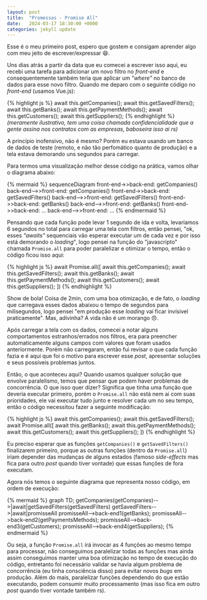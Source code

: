 ```yaml
---
layout: post
title:  "Promessas - Promise All"
date:   2024-03-17 18:30:00 +0000
categories: jekyll update
---
```

Esse é o meu primeiro post, espero que gostem e consigam aprender algo com meu jeito de escrever/expressar &#128516;.

Uns dias atrás a partir da data que eu comecei a escrever isso aqui, eu recebi uma tarefa para adicionar um novo filtro no <em>front-end</em> e 
consequentemente também teria que aplicar um <em>"where"</em> no banco de dados para esse novo filtro. Quando me deparo com o seguinte código no <em>front-end</em> (usamos Vue.js):

{% highlight js %}
await this.getCompanies();
await this.getSavedFilters();
await this.getBanks();
await this.getPaymentMethods();
await this.getCustomers();
await this.getSuppliers();
{% endhighlight %}
<em>(meramente ilustrativo, tem uma coisa chamada confidencialidade que a gente assina nos contratos com as empresas, baboseira isso ai rs)</em>

A princípio inofensivo, não é mesmo? Porém eu estava usando um banco de dados de teste (remoto, e não tão perfomático quanto de produção) e a tela estava demorando uns segundos para carregar.

Para termos uma visualização melhor desse código na prática, vamos olhar o diagrama abaixo:

{% mermaid %}
sequenceDiagram
    front-end->>back-end: getCompanies() 
    back-end-->>front-end: getCompanies() 
    front-end->>back-end: getSavedFilters() 
    back-end-->>front-end: getSavedFilters() 
    front-end->>back-end: getBanks() 
    back-end-->>front-end: getBanks() 
    front-end->>back-end: ... 
    back-end-->>front-end: ... 
{% endmermaid %}

Pensando que cada função pode levar 1 segundo de ida e volta, levaríamos 6 segundos no total para carregar uma tela com filtros, então pensei, "ok, esses <em>"awaits"</em> sequenciais vão esperar executar um de cada vez e por isso está demorando o <em>loading</em>", logo pensei na função do "javascripto"
chamada `Promise.all` para poder paralelizar e otimizar o tempo, então o código ficou isso aqui:

{% highlight js %}
await Promise.all([
  await this.getCompanies();
  await this.getSavedFilters();
  await this.getBanks();
  await this.getPaymentMethods();
  await this.getCustomers();
  await this.getSuppliers();
])
{% endhighlight %}

Show de bola! Coisa de 2min, com uma boa otimização, e de fato, o <em>loading</em> que carregava esses dados abaixou o tempo de segundos para milisegundos, logo pensei "em produção esse <em>loading</em> vai ficar invísivel praticamente". Mas, adivinha? A vida não é um morango &#128544;.

Após carregar a tela com os dados, comecei a notar alguns comportamentos estranhos/errados nos filtros, era para preencher automaticamente alguns campos com valores que foram usados anteriormente.
Porém não carregaram, então fui revisar o que cada função fazia e é aqui que foi o motivo para escrever esse <em>post</em>, apresentar soluções e seus possíveis problemas juntos.

Então, o que aconteceu aqui? Quando usamos qualquer solução que envolve paralelismo, temos que pensar que podem haver problemas de concorrência. O que isso quer dizer? Significa que tinha uma função que deveria executar primeiro, porém o `Promise.all` não está nem ai com suas prioridades, ele vai executar tudo junto e resolver cada um no seu tempo, então o código necessitou fazer a seguinte modificação:

{% highlight js %}
await this.getCompanies();
await this.getSavedFilters();
await Promise.all([
  await this.getBanks();
  await this.getPaymentMethods();
  await this.getCustomers();
  await this.getSuppliers();
])
{% endhighlight %}

Eu preciso esperar que as funções `getCompanies()` e `getSavedFilters()` finalizarem primeiro, porque as outras funções (dentro da `Promise.all`) iriam depender das mudanças 
de alguns estados (famoso <em>side-effects</em> mas fica para outro <em>post</em> quando tiver vontade) que essas funções de fora executam.

Agora nós temos o seguinte diagrama que representa nosso código, em ordem de execução:

{% mermaid %}
graph TD;
    getCompanies(getCompanies)-->|await|getSavedFilters(getSavedFilters)
    getSavedFilters-->|await|promisseAll
    promisseAll-->back-end1(getBanks);
    promisseAll-->back-end2(getPaymentsMethods);
    promisseAll-->back-end3(getCustomers);
    promisseAll-->back-end4(getSuppliers);
{% endmermaid %}

Ou seja, a função `Promise.all` irá invocar as 4 funções ao mesmo tempo para processar, não conseguimos paralelizar todas as funções mas ainda assim conseguimos manter uma boa otimização no tempo de execução do código, entretanto foi necessário validar se havia algum problema de concorrência (eu tinha consciência disso) para evitar novos <em>bugs</em> em produção. 
Além do mais, paralelizar funções dependendo do que estão executando, podem consumir muito processamento (mas isso fica em outro <em>post</em> quando tiver vontade também rs).
